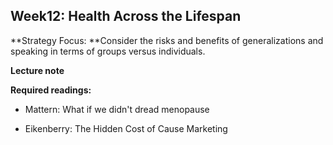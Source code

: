 ## Week12: Health Across the Lifespan

**Strategy Focus: **Consider the risks and benefits of generalizations and speaking in terms of groups versus individuals.



**Lecture note**

**Required readings:**

- Mattern: What if we didn't dread menopause

- Eikenberry: The Hidden Cost of Cause Marketing

